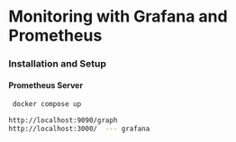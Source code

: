 # Monitoring with Grafana and Prometheus

### Installation and Setup
#### Prometheus Server
```bash 
 docker compose up

http://localhost:9090/graph
http://localhost:3000/  --- grafana
```
